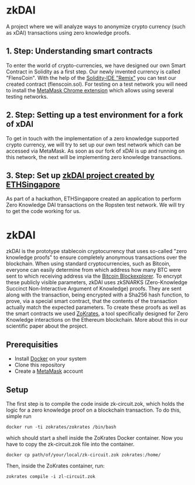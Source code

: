 # zkDAI
A project where we will analyze ways to anonymize crypto currency (such as xDAI) transactions using zero knowledge proofs.

## 1. Step: Understanding smart contracts

To enter the world of crypto-currencies, we have designed our own Smart Contract in Solidity as a first step. 
Our newly invented currency is called "FlensCoin". 
With the help of the [Solidity-IDE "Remix"](https://remix.ethereum.org/) you can test our created contract (flenscoin.sol).
For testing on a test network you will need to install the [MetaMask Chrome extension](metamask.io) which allows using several testing networks.

## 2. Step: Setting up a test environment for a fork of xDAI

To get in touch with the implementation of a zero knowledge supported crypto currency, we will try to set up our own test network which can be accessed via MetaMask. As soon as our fork of xDAI is up and running on this network, the next will be implementing zero knowledge transactions.

## 3. Step: Set up [zkDAI project created by ETHSingapore](https://github.com/atvanguard/ethsingapore-zk-dai)

As part of a hackathon, ETHSingapore created an application to perform Zero Knowledge DAI transactions on the Ropsten test network. We will try to get the code working for us.


# zkDAI

zkDAI is the prototype stablecoin cryptocurrency that uses so-called "zero knowledge proofs" to ensure completely anonymous transactions over the blockchain. When using standard cryptocurrencies, such as Bitcoin, everyone can easily determine from which address how many BTC were sent to which receiving address via the [Bitcoin Blockexplorer](https://www.blockchain.com/de/explorer). To encrypt these publicly visible parameters, zkDAI uses zkSNARKS (Zero-Knowledge Succinct Non-Interactive Argument of Knowledge) proofs. They are sent along with the transaction, being encrypted with a Sha256 hash function, to prove, via a special smart contract, that the contents of the transaction actually match the expected parameters. To create these proofs as well as the smart contracts we used [ZoKrates](https://zokrates.github.io), a tool specifically designed for Zero Knowledge interactions on the Ethereum blockchain.
More about this in our scientific paper about the project. 

## Prerequisities

- Install [Docker](https://docs.docker.com/get-docker/) on your system 
- Clone this repository
- Create a [MetaMask](https://metamask.io/) account

## Setup

The first step is to compile the code inside zk-circuit.zok, which holds the logic for a zero knowledge proof on a blockchain transaction. To do this, simple run

```docker run -ti zokrates/zokrates /bin/bash```

which should start a shell inside the ZoKrates Docker container. Now you have to copy the zk-circuit.zok file into the container.

```docker cp path/of/your/local/zk-circuit.zok zokrates:/home/```

Then, inside the ZoKrates container, run:

```zokrates compile -i zl-circuit.zok```


